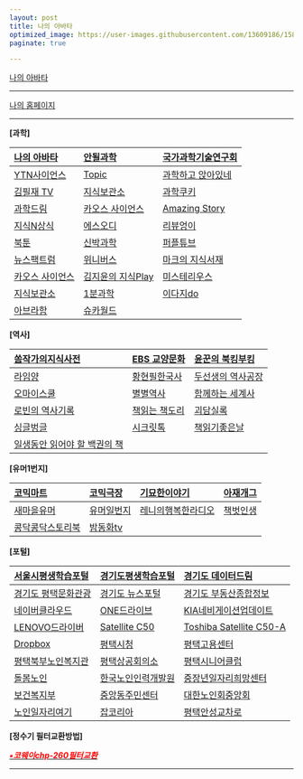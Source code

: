 ```yaml
---
layout: post
title: 나의 아바타
optimized_image: https://user-images.githubusercontent.com/13609186/158834851-5c5d7736-001b-448d-8bb6-eb99f2f16233.jpg
paginate: true

---
```


[나의 아바타](https://photos.google.com/photo/AF1QipPOVRB_6k1dxPnWAKuYzXkeSguIKiLdS2ji1d5R)

---

[나의 홈페이지](https://lovelyfoodstore.modoo.at/)

---


**[과학]** <br>

| [나의 아바타](https://photos.google.com/photo/AF1QipPOVRB_6k1dxPnWAKuYzXkeSguIKiLdS2ji1d5R) | [안될과학](https://www.youtube.com/channel/UCMc4EmuDxnHPc6pgGW-QWvQ) | [국가과학기술연구회](https://www.youtube.com/c/%EA%B5%AD%EA%B0%80%EA%B3%BC%ED%95%99%EA%B8%B0%EC%88%A0%EC%97%B0%EA%B5%AC%ED%9A%8C) |
| :--- | :--- | :--- |
| [YTN사이언스](https://www.youtube.com/c/YTN%EC%82%AC%EC%9D%B4%EC%96%B8%EC%8A%A4TV) | [Topic](https://www.youtube.com/channel/UCSdz4cIYVjtBb3_AuTR6LLg) | [과학하고 앉아있네](https://www.youtube.com/channel/UC_LO0RU54AgRBOqGiMYGIlg) |
| [김필재 TV](https://www.youtube.com/c/%EA%B9%80%ED%95%84%EC%9E%ACTV-KPJTV) | [지식보관소](https://www.youtube.com/c/%EC%A7%80%EC%8B%9D%EB%B3%B4%EA%B4%80%EC%86%8C) | [과학쿠키](https://www.youtube.com/c/%EA%B3%BC%ED%95%99%EC%BF%A0%ED%82%A4ScienceCookie) |
| [과학드림](https://www.youtube.com/c/ScienceDream) | [카오스 사이언스](https://www.youtube.com/c/KAOSscience) | [Amazing Story](https://www.youtube.com/c/AmazingStory) |
| [지식N상식](https://www.youtube.com/channel/UCmHof0uMcf-KZOZfxmbRrOw) | [에스오디](https://www.youtube.com/c/%EC%97%90%EC%8A%A4%EC%98%A4%EB%94%94STORY) | [리뷰엉이](https://www.youtube.com/c/Owlsreview) |
| [북툰](https://www.youtube.com/c/%EB%B6%81%ED%88%B0) | [신박과학](https://www.youtube.com/channel/UCPuDvuUhgQffuLn8sYxIEqQ) | [퍼플튜브](https://www.youtube.com/channel/UCJSnEdzkEFUl9dDzPCacQyQ) |
| [뉴스팩트럼](https://www.youtube.com/channel/UCgUaqrLRGLL-dHislR1e2TA/videos) | [위니버스](https://www.youtube.com/c/Weniverse) | [마크의 지식서재](https://www.youtube.com/c/%EB%A7%88%ED%81%AC%EC%9D%98%EC%A7%80%EC%8B%9D%EC%84%9C%EC%9E%AC) |
| [카오스 사이언스](https://www.youtube.com/channel/UCbajejH7QkG6RTrZ6nyLe_g) | [김지윤의 지식Play](https://www.youtube.com/channel/UCXql5C57vS4ogUt6CPEWWHA) | [미스테리우스](https://www.youtube.com/c/%EB%AF%B8%EC%8A%A4%ED%85%8C%EB%A6%AC%EC%9A%B0%EC%8A%A4) |
| [지식보관소](https://www.youtube.com/c/%EC%A7%80%EC%8B%9D%EB%B3%B4%EA%B4%80%EC%86%8C) | [1분과학](https://www.youtube.com/channel/UCFOixeB9gbedVi6uwnsfHMQ) | [이다지do](https://www.youtube.com/channel/UCEuh7pMi1-jZa4QTLH4k9eg) |
| [아브라함](https://www.youtube.com/channel/UCPYCE6qJrJA60PpeD-WO6Xg) | [슈카월드](https://www.youtube.com/channel/UCsJ6RuBiTVWRX156FVbeaGg) | []() |


**[역사]** <br>

| [쏨작가의지식사전](https://www.youtube.com/c/%EC%8F%A8%EC%9E%91%EA%B0%80%EC%9D%98%EC%A7%80%EC%8B%9D%EC%82%AC%EC%A0%84) | [EBS 교양문화](https://www.youtube.com/c/EBSCulture/channels) | [윤꾼의 북킹부킹](https://www.youtube.com/c/%EC%9C%A4%EA%BE%BC%EC%9D%98%EB%B6%81%ED%82%B9%EB%B6%80%ED%82%B9) |
| :--- | :--- | :--- |
| [라임양](https://www.youtube.com/c/%EB%9D%BC%EC%9E%84%EC%96%91) | [황현필한국사](https://www.youtube.com/c/%ED%99%A9%ED%98%84%ED%95%84%ED%95%9C%EA%B5%AD%EC%82%AC/videos) | [두선생의 역사공장](https://www.youtube.com/channel/UC9JrTOkuLwzpyudwQqavXGg) |
| [오마이스쿨](https://www.youtube.com/c/0hmyschool) | [별별역사](https://www.youtube.com/channel/UCYuiS1EYw54dEJVzseQSYXw/videos) | [함께하는 세계사](https://www.youtube.com/channel/UCdop7AYwvReE6jK7M69MA2A) |
| [로빈의 역사기록](https://www.youtube.com/channel/UCTy-6Pfkmv5fLTMOm04tw4g) | [책읽는 책도리](https://www.youtube.com/channel/UCbaXu_mTn6ya_pabSkx7xxw/videos) | [괴담실록](https://www.youtube.com/c/%EA%B4%B4%EB%8B%B4%EC%8B%A4%EB%A1%9D/videos) |
| [싱글벙글](https://www.youtube.com/channel/UC7_CFRfhIj-fSk3patOQOaw) | [시크릿톡](https://www.youtube.com/channel/UCHPQGgSdqKP6zCwLarhO48g/videos) | [책읽기좋은날](https://www.youtube.com/channel/UC17lvWECf2AWRbqKuCcf4VQ/videos) |
| [일생동안 읽어야 할 백권의 책](https://www.youtube.com/channel/UC0LGfuBiVmPZLo5pUW0bshA) | []() | []() |


**[유머1번지]** <br>

| [코믹마트](https://www.youtube.com/channel/UCJpGg1tfKID4YqvZCAig_Fw) | [코믹극장](https://www.youtube.com/channel/UCYVYJ7AAiZpb8f8MVN3D7QA/videos) | [기묘한이야기](https://www.youtube.com/channel/UCehO7ypk6O_A0zDWe0lZ__Q) | [아재개그](https://www.youtube.com/channel/UCW0DcqnNHlVFKHZwHrEgRiw) |
| :--- | :--- | :--- | :--- |
| [새마을유머](https://www.youtube.com/c/%EC%83%88%EB%A7%88%EC%9D%84%EC%9C%A0%EB%A8%B8/videos) | [유머일번지](https://www.youtube.com/channel/UC0AAyspx3wCUd0e9UpjEHjQ) | [레니의행복한라디오](https://www.youtube.com/channel/UCgcg7B2sn0ko7JuZzZDiMEw) | [책벗인생](https://www.youtube.com/channel/UCzL_SdGdToS9Sl997UND0fQ/videos) |
| [콩닥콩닥스토리북](https://www.youtube.com/channel/UCVXnb3PozBmStQ9MBaHVyfw/videos) | [밤동화tv](https://www.youtube.com/channel/UCHytNnfePCQ74FVEquSn2jA/videos) | []() | []() |


**[포털]** <br>

| [서울시평생학습포털](https://sll.seoul.go.kr/main/MainView.do) | [경기도평생학습포털](https://www.gseek.kr/member/rl/main.do) | [경기도 데이터드림](https://data.gg.go.kr/portal/mainPage.do) |
| :--- | :--- | :--- |
| [경기도 평택문화관광](https://www.pyeongtaek.go.kr/tour/main.do) | [경기도 뉴스포털](https://gnews.gg.go.kr/news/news_detail_m.do?number=202111111657067108C070) | [경기도 부동산종합정보](https://gris.gg.go.kr/ost/oneStopView.do) |
| [네이버클라우드](https://mybox.naver.com/about/introduce) | [ONE드라이브](https://onedrive.live.com/?id=AFE24E4AFACE3B0D%21102&cid=AFE24E4AFACE3B0D) | [KIA네비게이션업데이트](https://update.kia.com/KR/KO/updateGuide) |
| [LENOVO드라이버](https://pcsupport.lenovo.com/ca/ko/products/laptops-and-netbooks/300-series/330-15ikb-type-81dc/81dc/81dc004ukr/pf17zx37/downloads/automatic-driver-update) | [Satellite C50](http://toshibadriversdownload.com/satellite-c50-ast3nx4-windows-8-1-64bit-drivers/) | [Toshiba Satellite C50-A](https://www.driverscape.com/manufacturers/toshiba/laptops-desktops/satellite-c50-a/34352) |
| [Dropbox](https://www.dropbox.com/login?cont=https%3A%2F%2Fwww.dropbox.com%2Fhome) | [평택시청](https://www.pyeongtaek.go.kr/intro.jsp) | [평택고용센터](https://www.work.go.kr/pyeongtaek/main.do) |
| [평택북부노인복지관](https://www.pyeongtaek.go.kr/intro.jsp) | [평택상공회의소](https://pyeongtaekcci.korcham.net/front/user/main.do) | [평택시니어클럽](http://www.ptseniorclub.or.kr/) |
| [돌봄노인](https://bbnoin.or.kr:41004/) | [한국노인인력개발원](https://www.kordi.or.kr/main.do) | [중장년일자리희망센터](http://pyeongtaekcci.korcham.net/front/board/boardContentsView.do?boardId=10160&contId=49064&menuId=1318) |
| [보건복지부](http://www.mohw.go.kr) | [중앙동주민센터](https://www.pyeongtaek.go.kr/csc/jungang/contents.do?mId=0205000000) | [대한노인회중앙회](http://www.koreapeople.co.kr/) |
| [노인일자리여기](https://www.seniorro.or.kr:4431) | [잡코리아](https://www.jobkorea.co.kr/) | [평택안성교차로](http://www.ptkcr.com/) |


**[정수기 필터교환방법]** <br>

[<span style="color:red">***▪코웨이chp-260필터교환***</span>](https://www.youtube.com/watch?v=B92qHPJHWfA)<br>


---
